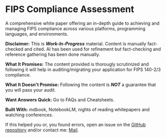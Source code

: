 # FIPS Compliance Assessment


  



A comprehensive white paper offering an in-depth guide to achieving and managing FIPS compliance across various platforms, programming languages, and environments.


**Disclaimer:** This is ***Work-In-Progress*** material. Content is manually fact-checked and cited. AI has been used for refinement but fact-checking and reference gathering has been done manually.  


**What It Promises:** The content provided is thorougly scrutinized and following it will help in auditing/migrating your application for FIPS 140-2/3 compliance.  


**What It Doesn't Promise:** Following the content is ***NOT*** a guarantee that you will pass your audit.  


**Want Answers Quick:** Go to FAQs and Cheatsheets.  


**Built With:** mdbook, NotebookLM, nights of reading whitepapers and watching conferences.

If this helped you or, you found errors, open an issue on the [GitHub repository](https://github.com/1ikeadragon/FIPSBook) and/or contact me: [Mail](1ikeadragon@noskill.agency).